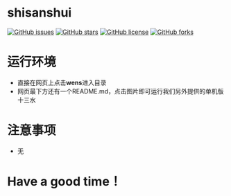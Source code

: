 # shisanshui

<a href="https://github.com/Wzhengkai/shisanshui/issues"><img alt="GitHub issues" src="https://img.shields.io/github/issues/Wzhengkai/shisanshui"></a>
<a href="https://github.com/Wzhengkai/shisanshui/stargazers"><img alt="GitHub stars" src="https://img.shields.io/github/stars/Wzhengkai/shisanshui"></a>
<a href="https://github.com/Wzhengkai/shisanshui"><img alt="GitHub license" src="https://img.shields.io/github/license/Wzhengkai/shisanshui"></a>
<a href="https://github.com/Wzhengkai/shisanshui/network"><img alt="GitHub forks" src="https://img.shields.io/github/forks/Wzhengkai/shisanshui"></a>


# 运行环境
- 直接在网页上点击**wens**进入目录
- 网页最下方还有一个README.md，点击图片即可运行我们另外提供的单机版十三水

# 注意事项
- 无


# Have a good time！
